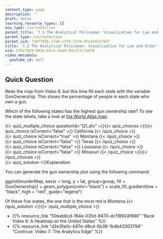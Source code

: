 ```yaml
---
content_type: page
description: ''
draft: false
learning_resource_types: []
ocw_type: CourseSection
parent_title: '7.3 The Analytical Policeman: Visualization for Law and Order'
parent_type: CourseSection
parent_uid: 716f78f6-1fe6-c5f4-7370-d7a3c4127827
title: '7.3 The Analytical Policeman: Visualization for Law and Order'
uid: 578178b9-992b-b5c4-e6a9-8dc2f7c1ad78
video_metadata:
  youtube_id: null
---
```

## Quick Question

Redo the map from Video 6, but this time fill each state with the variable GunOwnership. This shows the percentage of people in each state who own a gun.

Which of the following states has the highest gun ownership rate? To see the state labels, take a look at [the World Atlas map](https://www.worldatlas.com/webimage/countrys/namerica/us.htm).

{{< quiz_multiple_choice questionId="Q1_div" >}}{{< quiz_choices >}}{{< quiz_choice isCorrect="false" >}} California {{< /quiz_choice >}}  
{{< quiz_choice isCorrect="true" >}} Montana {{< /quiz_choice >}}  
{{< quiz_choice isCorrect="false" >}} Texas {{< /quiz_choice >}}  
{{< quiz_choice isCorrect="false" >}} Louisiana {{< /quiz_choice >}}  
{{< quiz_choice isCorrect="false" >}} Missouri {{< /quiz_choice >}}{{< /quiz_choices >}}  
{{< quiz_solution >}}Explanation

You can generate the gun ownership plot using the following command:

ggplot(murderMap, aes(x = long, y = lat, group=group, fill = GunOwnership)) + geom\_polygon(color="black") + scale\_fill\_gradient(low = "black", high = "red", guide="legend")

Of these five states, the one that is the most red is Montana.{{< /quiz_solution >}}{{< /quiz_multiple_choice >}}

- {{% resource_link "50eab6cd-164e-035d-9470-dc118924f686" "Back: Video 6: A Heatmap on the United States" %}}
- {{% resource_link "d2e3fa0c-b97e-d8cd-0b39-1b4b43303794" "Continue: Video 7: The Analytics Edge" %}}